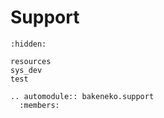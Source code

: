 # Support

```{toctree}
:hidden:

resources
sys_dev
test
```

```{eval-rst}
.. automodule:: bakeneko.support
  :members:
```

